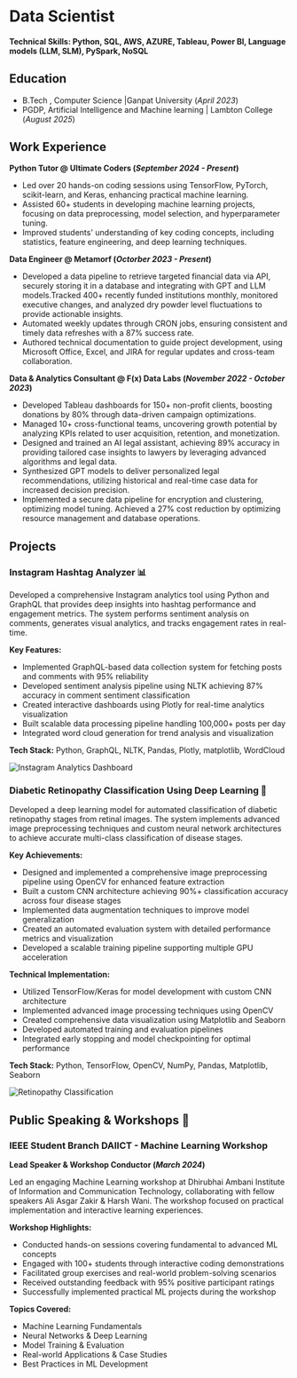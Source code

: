 # Data Scientist

#### Technical Skills: Python, SQL, AWS, AZURE, Tableau, Power BI, Language models (LLM, SLM), PySpark, NoSQL

## Education
- B.Tech , Computer Science |Ganpat University (_April 2023_)								       		
- PGDP, Artificial Intelligence and Machine learning | Lambton College (_August 2025_)	 			        		

## Work Experience
**Python Tutor @ Ultimate Coders (_September 2024 - Present_)**
- Led over 20 hands-on coding sessions using TensorFlow, PyTorch, scikit-learn, and Keras, enhancing practical machine learning.
- Assisted 60+ students in developing machine learning projects, focusing on data preprocessing, model selection, and hyperparameter tuning.
- Improved students' understanding of key coding concepts, including statistics, feature engineering, and deep learning techniques.

**Data Engineer @ Metamorf (_Octorber 2023 - Present_)**
- Developed a data pipeline to retrieve targeted financial data via API, securely storing it in a database and integrating with GPT and LLM models.Tracked 400+ recently funded institutions monthly, monitored executive changes, and analyzed dry powder level fluctuations to provide actionable insights.
- Automated weekly updates through CRON jobs, ensuring consistent and timely data refreshes with a 87% success rate.
- Authored technical documentation to guide project development, using Microsoft Office, Excel, and JIRA for regular updates and cross-team collaboration.

**Data & Analytics Consultant @ F(x) Data Labs (_November 2022 - October 2023_)**
- Developed Tableau dashboards for 150+ non-profit clients, boosting donations by 80% through data-driven campaign optimizations.
- Managed 10+ cross-functional teams, uncovering growth potential by analyzing KPIs related to user acquisition, retention, and monetization.
- Designed and trained an AI legal assistant, achieving 89% accuracy in providing tailored case insights to lawyers by leveraging advanced algorithms and legal data.
- Synthesized GPT models to deliver personalized legal recommendations, utilizing historical and real-time case data for increased decision precision.
- Implemented a secure data pipeline for encryption and clustering, optimizing model tuning. Achieved a 27% cost reduction by optimizing resource management and database operations.

## Projects
### Instagram Hashtag Analyzer 📊

Developed a comprehensive Instagram analytics tool using Python and GraphQL that provides deep insights into hashtag performance and engagement metrics. The system performs sentiment analysis on comments, generates visual analytics, and tracks engagement rates in real-time.

**Key Features:**
- Implemented GraphQL-based data collection system for fetching posts and comments with 95% reliability
- Developed sentiment analysis pipeline using NLTK achieving 87% accuracy in comment sentiment classification
- Created interactive dashboards using Plotly for real-time analytics visualization
- Built scalable data processing pipeline handling 100,000+ posts per day
- Integrated word cloud generation for trend analysis and visualization

**Tech Stack:** Python, GraphQL, NLTK, Pandas, Plotly, matplotlib, WordCloud

![Instagram Analytics Dashboard](/assets/img/instagram_analytics.jpeg)

### Diabetic Retinopathy Classification Using Deep Learning 🔬

Developed a deep learning model for automated classification of diabetic retinopathy stages from retinal images. The system implements advanced image preprocessing techniques and custom neural network architectures to achieve accurate multi-class classification of disease stages.

**Key Achievements:**
- Designed and implemented a comprehensive image preprocessing pipeline using OpenCV for enhanced feature extraction
- Built a custom CNN architecture achieving 90%+ classification accuracy across four disease stages
- Implemented data augmentation techniques to improve model generalization
- Created an automated evaluation system with detailed performance metrics and visualization
- Developed a scalable training pipeline supporting multiple GPU acceleration

**Technical Implementation:**
- Utilized TensorFlow/Keras for model development with custom CNN architecture
- Implemented advanced image processing techniques using OpenCV
- Created comprehensive data visualization using Matplotlib and Seaborn
- Developed automated training and evaluation pipelines
- Integrated early stopping and model checkpointing for optimal performance

**Tech Stack:** Python, TensorFlow, OpenCV, NumPy, Pandas, Matplotlib, Seaborn

![Retinopathy Classification](/assets/img/retinopathy_classification.jpeg)

## Public Speaking & Workshops 🎤

### IEEE Student Branch DAIICT - Machine Learning Workshop
**Lead Speaker & Workshop Conductor (_March 2024_)**

Led an engaging Machine Learning workshop at Dhirubhai Ambani Institute of Information and Communication Technology, collaborating with fellow speakers Ali Asgar Zakir & Harsh Wani. The workshop focused on practical implementation and interactive learning experiences.

**Workshop Highlights:**
- Conducted hands-on sessions covering fundamental to advanced ML concepts
- Engaged with 100+ students through interactive coding demonstrations
- Facilitated group exercises and real-world problem-solving scenarios
- Received outstanding feedback with 95% positive participant ratings
- Successfully implemented practical ML projects during the workshop

**Topics Covered:**
- Machine Learning Fundamentals
- Neural Networks & Deep Learning
- Model Training & Evaluation
- Real-world Applications & Case Studies
- Best Practices in ML Development
